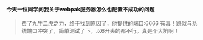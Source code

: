 #### 今天一位同学问我关于webpak服务器怎么也配置不成功的问题
> 费了九牛二虎之力，终于找到原因了，他提供的端口:6666 有毒！貌似与系统端口冲突了，简单测试了下，以6开头的都不行。真是个大坑啊！